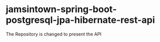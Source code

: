 # jamsintown-spring-boot-postgresql-jpa-hibernate-rest-api
The Repository is changed to present the API
